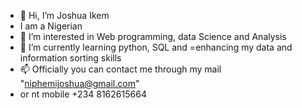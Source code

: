 - 👋 Hi, I’m Joshua Ikem
- I am a Nigerian
- 👀 I’m interested in Web programming, data Science and Analysis
- 🌱 I’m currently learning python, SQL and =enhancing my data and information sorting skills
- 📫 Officially you can contact me through my mail "niphemijoshua@gmail.com"
- or nt mobile +234 8162615664

<!---
Niphemi00/Niphemi00 is a ✨ special ✨ repository because its `README.md` (this file) appears on your GitHub profile.
You can click the Preview link to take a look at your changes.
--->
